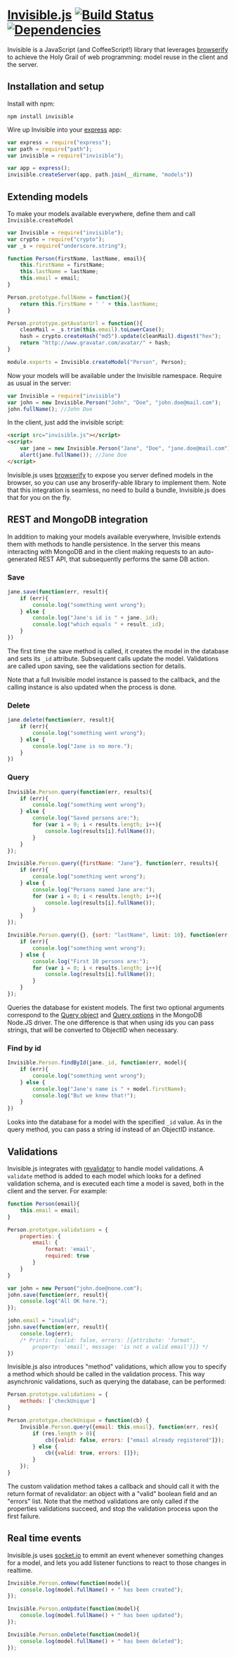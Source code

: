 # [Invisible.js](http://invisiblejs.github.io) [![Build Status](https://secure.travis-ci.org/invisiblejs/invisible.png)](http://travis-ci.org/invisiblejs/invisible) [![Dependencies](https://david-dm.org/invisiblejs/invisible.png)](https://david-dm.org/invisiblejs/invisible)

Invisible is a JavaScript (and CoffeeScript!) library that leverages 
[browserify](https://github.com/substack/node-browserify) to achieve the Holy Grail of web programming: 
model reuse in the client and the server.

## Installation and setup

Install with npm:
```
npm install invisible
```

Wire up Invisible into your [express](http://expressjs.com/) app:
```javascript
var express = require("express");
var path = require("path");
var invisible = require("invisible");

var app = express();
invisible.createServer(app, path.join(__dirname, "models"))
```

## Extending models

To make your models available everywhere, define them and call `Invisible.createModel`

```javascript
var Invisible = require("invisible");
var crypto = require("crypto");
var _s = require("underscore.string");

function Person(firstName, lastName, email){
    this.firstName = firstName;
    this.lastName = lastName;
    this.email = email;
}

Person.prototype.fullName = function(){
    return this.firstName + ' ' + this.lastName;
}

Person.prototype.getAvatarUrl = function(){
    cleanMail = _s.trim(this.email).toLowerCase();
    hash = crypto.createHash("md5").update(cleanMail).digest("hex");
    return "http://www.gravatar.com/avatar/" + hash;
}

module.exports = Invisible.createModel("Person", Person);
```

Now your models will be available under the Invisible namespace. Require as usual in the server:

```javascript
var Invisible = require("invisible")
var john = new Invisible.Person("John", "Doe", "john.doe@mail.com");
john.fullName(); //John Doe
```

In the client, just add the invisible script:

```html
<script src="invisible.js"></script>
<script>
    var jane = new Invisible.Person("Jane", "Doe", "jane.doe@mail.com");
    alert(jane.fullName()); //Jane Doe
</script>
```

Invisible.js uses [browserify](https://github.com/substack/node-browserify) to expose you server defined 
models in the browser, so you can use any broserify-able library to implement them. Note that this
integration is seamless, no need to build a bundle, Invisible.js does that for you on the fly.

## REST and MongoDB integration

In addition to making your models available everywhere, Invisible extends them with methods to handle 
persistence. In the server this means interacting with MongoDB and in the client making requests to an
auto-generated REST API, that subsequently performs the same DB action.

### Save
```javascript
jane.save(function(err, result){
    if (err){
        console.log("something went wrong");
    } else {
        console.log("Jane's id is " + jane._id);
        console.log("which equals " + result._id);
    }
})
```
The first time the save method is called, it creates the model in the database and sets its `_id` attribute. 
Subsequent calls update the model. Validations are called upon saving, see the validations section for details.

Note that a full Invisible model instance is passed to the callback, and the calling instance is also updated
when the process is done.

### Delete
```javascript
jane.delete(function(err, result){
    if (err){
        console.log("something went wrong");
    } else {
        console.log("Jane is no more.");
    }
})
```
### Query

```javascript
Invisible.Person.query(function(err, results){
    if (err){
        console.log("something went wrong");
    } else {
        console.log("Saved persons are:");
        for (var i = 0; i < results.length; i++){
            console.log(results[i].fullName());
        }
    }
});

Invisible.Person.query({firstName: "Jane"}, function(err, results){
    if (err){
        console.log("something went wrong");
    } else {
        console.log("Persons named Jane are:");
        for (var i = 0; i < results.length; i++){
            console.log(results[i].fullName());
        }
    }
});

Invisible.Person.query({}, {sort: "lastName", limit: 10}, function(err, results){
    if (err){
        console.log("something went wrong");
    } else {
        console.log("First 10 persons are:");
        for (var i = 0; i < results.length; i++){
            console.log(results[i].fullName());
        }
    }
});
```

Queries the database for existent models. The first two optional arguments correspond to the 
[Query object](http://mongodb.github.io/node-mongodb-native/markdown-docs/queries.html#query-object) 
and [Query options](http://mongodb.github.io/node-mongodb-native/markdown-docs/queries.html#query-options) 
in the MongoDB Node.JS driver. The one difference is that when using ids you can pass strings, 
that will be converted to ObjectID when necessary. 

### Find by id
```javascript
Invisible.Person.findById(jane._id, function(err, model){
    if (err){
        console.log("something went wrong");
    } else {
        console.log("Jane's name is " + model.firstName);
        console.log("But we knew that!");
    }
})
```

Looks into the database for a model with the specified `_id` value. As in the query method, you can pass
a string id instead of an ObjectID instance.

## Validations

Invisible.js integrates with [revalidator](https://github.com/flatiron/revalidator) to handle model validations. 
A `validate` method is added to each model which looks for a defined validation schema, and is executed each time 
a model is saved, both in the client and the server. For example:

```javascript
function Person(email){
    this.email = email;
}

Person.prototype.validations = {
    properties: {
        email: {
            format: 'email',
            required: true
        }
    }
}

var john = new Person("john.doe@none.com");
john.save(function(err, result){
    console.log("All OK here.");
});

john.email = "invalid";
john.save(function(err, result){
    console.log(err); 
    /* Prints: {valid: false, errors: [{attribute: 'format', 
        property: 'email', message: 'is not a valid email'}]} */
})
```

Invisible.js also introduces "method" validations, which allow you to specify a method which should be called
in the validation process. This way asynchronic validations, such as querying the database, can be performed:

```javascript
Person.prototype.validations = {
    methods: ['checkUnique']
}

Person.prototype.checkUnique = function(cb) {
    Invisible.Person.query({email: this.email}, function(err, res){
        if (res.length > 0){
            cb({valid: false, errors: ["email already registered"]});
        } else {
            cb({valid: true, errors: []});
        }
    });
}
```

The custom validation method takes a callback and should call it with the return format of revalidator: an object
with a "valid" boolean field and an "errors" list. Note that the method validations are only called if the 
properties validations succeed, and stop the validation process upon the first failure.

## Real time events

Invisible.js uses [socket.io](http://socket.io/) to emmit an event whenever something changes for a model, and lets you add listener 
functions to react to those changes in realtime.

```javascript
Invisible.Person.onNew(function(model){
    console.log(model.fullName() + " has been created");
});

Invisible.Person.onUpdate(function(model){
    console.log(model.fullName() + " has been updated");
});

Invisible.Person.onDelete(function(model){
    console.log(model.fullName() + " has been deleted");
});
```
